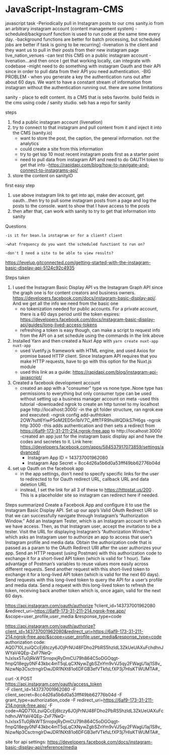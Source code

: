 # JavaScript-Instagram-CMS

javascript task
-Periodically pull in Instagram posts to our cms sanity.io from an arbitrary instagram account (content management system)
-scheduled/backgrounf function is used to run code at the same time every day. 
	-background functions are better for batch processing, but scheduled jobs are better if task is going to be recurring]
-livenation is the client and they want us to pull in their posts from their new instagram page live_nation_venues 
-can test this CMS on a public instagram account - livenation...and then once I get that working locally, can integrate with codebase
-might need to do something with instagram Oauth and their API since in order to pull data from their API you need authentication. 
-BIG PROBLEM - when you generate a key the authentication runs out after about 60 days. We want to have a constant stream of information from instagram without the authentication running out. there are some limitations

sanity - place to edit content. its a CMS that is sebs favorite. 
		build fields in the cms using code / sanity studio. seb has a repo for sanity

steps 
1. find a public instagram account (livenation)
2. try to connect to that instagram and pull content from it and inject it into the CMS (sanity.io)
	- want to store the post, the caption, the general information. not the analytics
	- could create a site from this information
	- try to get top 10 most recent instagram posts first as a starter point
	- need to pull data from instagram API and need to do OAUTH token to get that info
		-https://rapidapi.com/blog/how-to-navigate-and-connect-to-instagrams-api/
3. store the content on sanityIO
	

first easy step
1. use above instagram link to get into api, make dev account, get oauth...then try to pull some instagram posts from a page and log the posts to the console. want to show that I have access to the posts
2. then after that, can work with sanity to try to get that information into sanity

	
Questions

	-is it for bean.la instagram or for a client? client

	-what frequency do you want the scheduled functiont to run on? 

	-don't I need a site to be able to view results?


https://levelup.gitconnected.com/getting-started-with-the-instagram-basic-display-api-5124c92c4935







Steps taken
1. I used the Instagram Basic Display API vs the Instagram Graph API since the graph one is for content creators and business owners. https://developers.facebook.com/docs/instagram-basic-display-api/. And we get all the info we need from the basic one
	- no tokenization needed for public accounts. For a private account, there is a 60 days period until the token expires: https://developers.facebook.com/docs/instagram-basic-display-api/guides/long-lived-access-tokens
	- refreshing a token is easy though, can make a script to request info from the API on a set schedule using the commands in the link above
2. Installed Yarn and then created a Nuxt App with `yarn create nuxt-app nuxt-app`
	- used Vuetify.js framework with HTML engine, and used Axios for promise based HTTP client. Since Instagram API requires that you make HTTP requests, have to go with this option for the Nuxt.js module
	- used this link as a guide: https://rapidapi.com/blog/instagram-api-javascript/
3. Created a facebook development account
	- created an app with a "consumer" type vs none type..None type has permissions to everything but only consumer type can be used without setting up a business manager account on meta
	-used this tutorial
	-downloaded ngrok to create an http tunnel to my localhost page http://localhost:3000/
	-in the git folder structure, ran ngrok.exe and executed:
		-ngrok config add-authtoken 2OW7tult6YiwP5oM2ED5n1bIV7C_4fftTFR9huWQDikS7H6gs
		-ngrok http 3000
			-this adds authentication and then sets a redirect from https://6af9-173-31-211-214.ngrok-free.app to http://localhost:3000/
	-created an app just for the instagram basic display api and have the codes and secretes to it. Link here: https://developers.facebook.com/apps/584537917073859/settings/advanced/
		- Instagram App ID = 143737001962080
		- Instagram App Secret = 8cc4d26a5b6d0a53fff49bb62776b04d
4. set up Oauth on the facebook app
	- in the app settings, don't need to specify specific links for the user to redirected to for Oauth redirect URL, callback URL and data deletion URL
	- instead, I set the link for all 3 of these to https://httpstat.us/200 . This is a placeholder site so instagram can redirect here if needed.



Steps summarized
Create a Facebook App and configure it to use the Instagram Basic Display API.
Set up our app’s Valid OAuth Redirect URI so that we can successfully navigate through Instagram’s “Authorization Window.”
Add an Instagram Tester, which is an Instagram account to which we have access. Then, as that Instagram user, accept the invitation to be a tester.
Visit the URL for displaying Instagram’s “Authorization Window,” which asks an Instagram user to authorize an app to access that user’s Instagram profile and media data.
Obtain the authorization code that is passed as a param to the OAuth Redirect URI after the user authorizes your app.
Send an HTTP request (using Postman) with this authorization code to exchange it for a short-lived API token (which is valid for 1 hour).
Take advantage of Postman’s variables to reuse values more easily across different requests.
Send another request with this short-lived token to exchange it for a long-lived API token (which is valid for the next 60 days).
Send requests with this long-lived token to query the API for a user’s profile and media data.
Send a request with this long-lived token to refresh the token, receiving back another token which is, once again, valid for the next 60 days.



https://api.instagram.com/oauth/authorize
  ?client_id=143737001962080
  &redirect_uri=https://6af9-173-31-211-214.ngrok-free.app/
  &scope=user_profile,user_media
  &response_type=code

https://api.instagram.com/oauth/authorize?client_id=143737001962080&redirect_uri=https://6af9-173-31-211-214.ngrok-free.app/&scope=user_profile,user_media&response_type=code
authorization code: AQD710LzuiQCcEj6tczy6JOjPrNU48FDho2PbRS5hzIdL3ZkUeUAXuFchdhnJWYaV4QEp-ZxF7NeQ-hJxIsx5Tu0jRkWTSrropxjRyDmCU79h864C5oDGOqgt-fmpQ18egy0NF43kbc4mT5qLqCXNywZgbSZnYm9vVJ5qy2FWagU1aj1S8v_NizwNp3CsctrnglrDwJDR1NXt81o6DFGB3efVTkfsLfXP3j7HIsKTWUMTA#_

curl -X POST \
  https://api.instagram.com/oauth/access_token \
  -F client_id=143737001962080
  -F client_secret=8cc4d26a5b6d0a53fff49bb62776b04d
  -F grant_type=authorization_code
  -F redirect_uri=https://6af9-173-31-211-214.ngrok-free.app/
  -F code=AQD710LzuiQCcEj6tczy6JOjPrNU48FDho2PbRS5hzIdL3ZkUeUAXuFchdhnJWYaV4QEp-ZxF7NeQ-hJxIsx5Tu0jRkWTSrropxjRyDmCU79h864C5oDGOqgt-fmpQ18egy0NF43kbc4mT5qLqCXNywZgbSZnYm9vVJ5qy2FWagU1aj1S8v_NizwNp3CsctrnglrDwJDR1NXt81o6DFGB3efVTkfsLfXP3j7HIsKTWUMTA#_


site for api settings: https://developers.facebook.com/docs/instagram-basic-display-api/reference/media